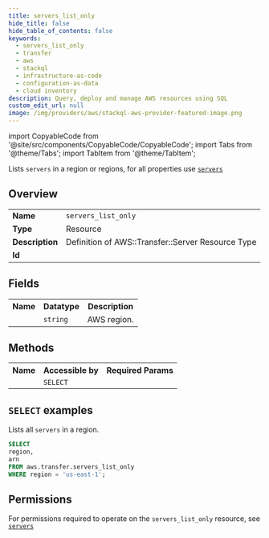 ```yaml
---
title: servers_list_only
hide_title: false
hide_table_of_contents: false
keywords:
  - servers_list_only
  - transfer
  - aws
  - stackql
  - infrastructure-as-code
  - configuration-as-data
  - cloud inventory
description: Query, deploy and manage AWS resources using SQL
custom_edit_url: null
image: /img/providers/aws/stackql-aws-provider-featured-image.png
---
```


import CopyableCode from '@site/src/components/CopyableCode/CopyableCode';
import Tabs from '@theme/Tabs';
import TabItem from '@theme/TabItem';

Lists <code>servers</code> in a region or regions, for all properties use <a href="/providers/aws/serviceName/servers/"><code>servers</code></a>

## Overview
<table><tbody>
<tr><td><b>Name</b></td><td><code>servers_list_only</code></td></tr>
<tr><td><b>Type</b></td><td>Resource</td></tr>
<tr><td><b>Description</b></td><td>Definition of AWS::Transfer::Server Resource Type</td></tr>
<tr><td><b>Id</b></td><td><CopyableCode code="aws.transfer.servers_list_only" /></td></tr>
</tbody></table>

## Fields
<table><tbody><tr><th>Name</th><th>Datatype</th><th>Description</th></tr><tr><td><CopyableCode code="region" /></td><td><code>string</code></td><td>AWS region.</td></tr>
</tbody></table>

## Methods

<table><tbody>
  <tr>
    <th>Name</th>
    <th>Accessible by</th>
    <th>Required Params</th>
  </tr>
  <tr>
    <td><CopyableCode code="list_resources" /></td>
    <td><code>SELECT</code></td>
    <td><CopyableCode code="region" /></td>
  </tr>
</tbody></table>

## `SELECT` examples
Lists all <code>servers</code> in a region.
```sql
SELECT
region,
arn
FROM aws.transfer.servers_list_only
WHERE region = 'us-east-1';
```


## Permissions

For permissions required to operate on the <code>servers_list_only</code> resource, see <a href="/providers/aws/transfer/servers/#permissions"><code>servers</code></a>

